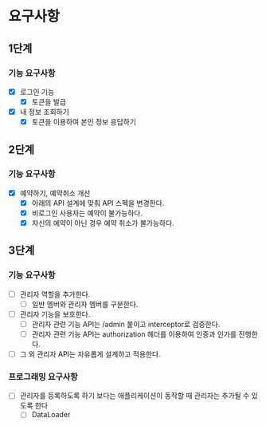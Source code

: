 # 요구사항

## 1단계

### 기능 요구사항

- [x] 로그인 기능
    - [x] 토큰을 발급
- [x] 내 정보 조회하기
    - [x] 토큰을 이용하여 본인 정보 응답하기

## 2단계

### 기능 요구사항

- [x] 예약하기, 예약취소 개선
    - [x] 아래의 API 설계에 맞춰 API 스펙을 변경한다.
    - [x] 비로그인 사용자는 예약이 불가능하다.
    - [x] 자신의 예약이 아닌 경우 예약 취소가 불가능하다.

## 3단계

### 기능 요구사항

- [ ] 관리자 역할을 추가한다.
    - [ ] 일반 멤버와 관리자 멤버를 구분한다.
- [ ] 관리자 기능을 보호한다.
    - [ ] 관리자 관련 기능 API는 /admin 붙이고 interceptor로 검증한다.
    - [ ] 관리자 관련 기능 API는 authorization 헤더를 이용하여 인증과 인가를 진행한다.
- [ ] 그 외 관리자 API는 자유롭게 설계하고 적용한다.

### 프로그래밍 요구사항

- [ ] 관리자를 등록하도록 하기 보다는 애플리케이션이 동작할 때 관리자는 추가될 수 있도록 한다
    - [ ] DataLoader